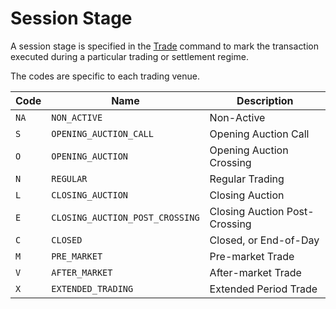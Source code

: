 # Session Stage

A session stage is specified in the [Trade](./command-trade-insert.md) command to mark the transaction executed during a particular trading or settlement regime.

The codes are specific to each trading venue.

| Code | Name | Description |
|---|---|---|
| `NA` | `NON_ACTIVE` | Non-Active |
| `S` | `OPENING_AUCTION_CALL` | Opening Auction Call |
| `O` | `OPENING_AUCTION` | Opening Auction Crossing |
| `N` | `REGULAR` | Regular Trading |
| `L` | `CLOSING_AUCTION` | Closing Auction |
| `E` | `CLOSING_AUCTION_POST_CROSSING` | Closing Auction Post-Crossing |
| `C` | `CLOSED` | Closed, or End-of-Day |
| `M` | `PRE_MARKET` | Pre-market Trade |
| `V` | `AFTER_MARKET` | After-market Trade |
| `X` | `EXTENDED_TRADING` | Extended Period Trade |